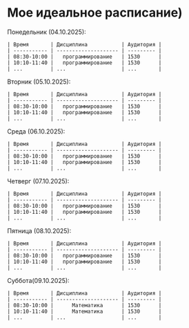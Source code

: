 # Мое идеальное расписание)
Понедельник (04.10.2025):
    
    | Время       | Дисциплина           | Аудитория |
    | ----------- | -------------------- | --------- |
    | 08:30-10:00 |   программирование   | 1530      |
    | 10:10-11:40 |   программирование   | 1530      |
    | ...         | ...                  | ...       |

Вторник (05.10.2025):
    
    | Время       | Дисциплина           | Аудитория |
    | ----------- | -------------------- | --------- |
    | 08:30-10:00 |   программирование   | 1530      |
    | 10:10-11:40 |   программирование   | 1530      |
    | ...         | ...                  | ...       |
Среда (06.10.2025):
    
    | Время       | Дисциплина           | Аудитория |
    | ----------- | -------------------- | --------- |
    | 08:30-10:00 |   программирование   | 1530      |
    | 10:10-11:40 |   программирование   | 1530      |
    | ...         | ...                  | ...       |
Четверг (07.10.2025):
    
    | Время       | Дисциплина           | Аудитория |
    | ----------- | -------------------- | --------- |
    | 08:30-10:00 |   программирование   | 1530      |
    | 10:10-11:40 |   программирование   | 1530      |
    | ...         | ...                  | ...       |
Пятница (08.10.2025):
    
    | Время       | Дисциплина           | Аудитория |
    | ----------- | -------------------- | --------- |
    | 08:30-10:00 |   программирование   | 1530      |
    | 10:10-11:40 |   программирование   | 1530      |
    | ...         | ...                  | ...       |

Суббота(09.10.2025):
    
    | Время       | Дисциплина           | Аудитория |
    | ----------- | -------------------- | --------- |
    | 08:30-10:00 |      Математика      | 1530      |
    | 10:10-11:40 |      Математика      | 1530      |
    | ...         | ...                  | ...       |
